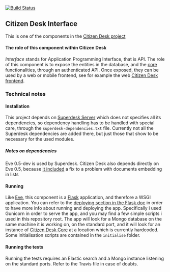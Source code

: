 [![Build Status](https://travis-ci.org/sourcefabric-innovation/citizendesk-interface.png?branch=master)](https://travis-ci.org/sourcefabric-innovation/citizendesk-interface)

## Citizen Desk Interface

This is one of the components in the [Citizen Desk
project](https://www.sourcefabric.org/en/citizendesk/)

#### The role of this component within Citizen Desk

*Interface* stands for Application Programming Interface, that is
API. The role of this component is to expose the entities in the
database, and the [core][core] functionalities, through an
authenticated API. Once exposed, they can be used by a web or mobile
frontend, see for example the web [Citizen Desk frontend][frontend].

### Technical notes

#### Installation

This project depends on [Superdesk Server][superdesk_server] which
does not specifies all its dependencies, so dependency handling has to
be handled with special care, through the `superdesk-dependencies.txt`
file. Currently not all the Superdesk dependencies are added there,
but just those that show to be necessary for the used modules.

##### Notes on dependencies

Eve 0.5-dev is used by Superdesk. Citizen Desk also depends directly
on Eve 0.5, because [it
included](https://github.com/nicolaiarocci/eve/commit/2c7d97952251434f32429e0ae7e945b822d53c9f)
a fix to a problem with documents embedding in lists

#### Running

Like [Eve][eve], this component is a [Flask][flask] application, and
therefore a WSGI application. You can refer to the [deploying section
in the Flask doc](http://flask.pocoo.org/docs/0.10/deploying/) in
order to have more info about running and deploying the
app. Specifically i used Gunicorn in order to serve the app, and you
may find a few simple scripts i used in this repository root. The app
will look for a Mongo database on the same machine it is working on,
on the standard port, and it will look for an instance of [Citizen
Desk Core][core] at a location which is currently hardcoded. Some
initialisation scripts are contained in the `initialise` folder.

#### Running the tests

Running the tests requires an Elastic search and a Mongo instance
listening on the standard ports. Refer to the Travis file in case of
doubts.

[superdesk_server]: https://github.com/superdesk/superdesk-server
[core]: https://github.com/sourcefabric-innovation/citizendesk-core
[frontend]: https://github.com/sourcefabric-innovation/citizendesk-frontend
[eve]: http://python-eve.org/index.html
[flask]: http://flask.pocoo.org/